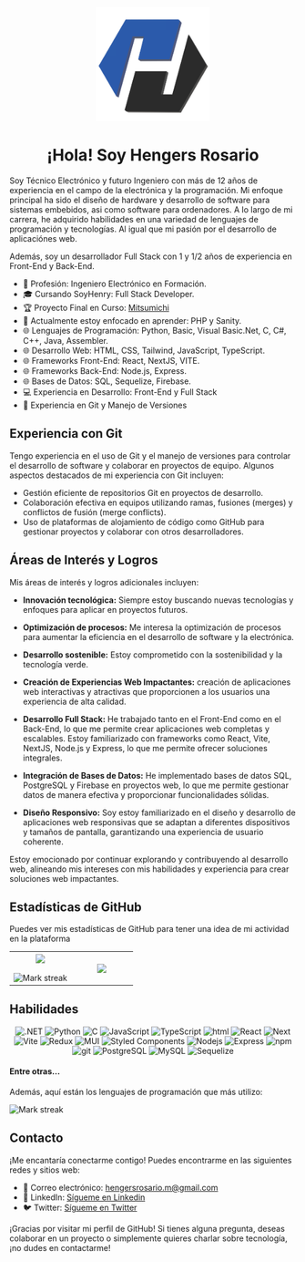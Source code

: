 <!-- ![hengersdev](./assets/logo_3d.png) -->

<div align="center" >
  <img src="./assets/logo_3d.png" alt="Texto Alternativo" width="200" height="200">
  <h1> ¡Hola! Soy Hengers Rosario</h1>
</div>

Soy Técnico Electrónico y futuro Ingeniero con más de 12 años de experiencia en el campo de la electrónica y la programación. Mi enfoque principal ha sido el diseño de hardware y desarrollo de software para sistemas embebidos, asi como software para ordenadores. A lo largo de mi carrera, he adquirido habilidades en una variedad de lenguajes de programación y tecnologías. Al igual que mi pasión por el desarrollo de aplicaciónes web.

Además, soy un desarrollador Full Stack con 1 y 1/2 años de experiencia en Front-End y Back-End.

- 💼 Profesión: Ingeniero Electrónico en Formación.
- 🎓 Cursando SoyHenry: Full Stack Developer.
- 🏆 Proyecto Final en Curso: [Mitsumichi](https://github.com/edgartellom/Mitsumichi)
- 🌱 Actualmente estoy enfocado en aprender: PHP y Sanity.
- 🌐 Lenguajes de Programación: Python, Basic, Visual Basic.Net, C, C#, C++, Java, Assembler.
- 🌐 Desarrollo Web: HTML, CSS, Tailwind, JavaScript, TypeScript.
- 🌐 Frameworks Front-End: React, NextJS, VITE.
- 🌐 Frameworks Back-End: Node.js, Express.
- 🌐 Bases de Datos: SQL, Sequelize, Firebase.
- 💻 Experiencia en Desarrollo: Front-End y Full Stack
- 🚀 Experiencia en Git y Manejo de Versiones

## Experiencia con Git

Tengo experiencia en el uso de Git y el manejo de versiones para controlar el desarrollo de software y colaborar en proyectos de equipo. Algunos aspectos destacados de mi experiencia con Git incluyen:

- Gestión eficiente de repositorios Git en proyectos de desarrollo.
- Colaboración efectiva en equipos utilizando ramas, fusiones (merges) y conflictos de fusión (merge conflicts).
- Uso de plataformas de alojamiento de código como GitHub para gestionar proyectos y colaborar con otros desarrolladores.

## Áreas de Interés y Logros

Mis áreas de interés y logros adicionales incluyen:

- **Innovación tecnológica:** Siempre estoy buscando nuevas tecnologías y enfoques para aplicar en proyectos futuros.

- **Optimización de procesos:** Me interesa la optimización de procesos para aumentar la eficiencia en el desarrollo de software y la electrónica.

- **Desarrollo sostenible:** Estoy comprometido con la sostenibilidad y la tecnología verde.

- **Creación de Experiencias Web Impactantes:** creación de aplicaciones web interactivas y atractivas que proporcionen a los usuarios una experiencia de alta calidad.

- **Desarrollo Full Stack:** He trabajado tanto en el Front-End como en el Back-End, lo que me permite crear aplicaciones web completas y escalables. Estoy familiarizado con frameworks como React, Vite, NextJS, Node.js y Express, lo que me permite ofrecer soluciones integrales.

- **Integración de Bases de Datos:** He implementado bases de datos SQL, PostgreSQL y Firebase en proyectos web, lo que me permite gestionar datos de manera efectiva y proporcionar funcionalidades sólidas.

- **Diseño Responsivo:** Soy estoy familiarizado en el diseño y desarrollo de aplicaciones web responsivas que se adaptan a diferentes dispositivos y tamaños de pantalla, garantizando una experiencia de usuario coherente.

Estoy emocionado por continuar explorando y contribuyendo al desarrollo web, alineando mis intereses con mis habilidades y experiencia para crear soluciones web impactantes.

## Estadísticas de GitHub

Puedes ver mis estadísticas de GitHub para tener una idea de mi actividad en la plataforma

<table align="center">
<tr border="none">
<td width="50%" align="center">
  
  <img align="center" src="https://github-readme-stats.vercel.app/api?username=Hengers3012&theme=react&show_icons=true&hide_border=false&count_private=true"/>
  <br></br>
  <img  title="🔥 Get streak stats for your profile at git.io/streak-stats" alt="Mark streak" src="https://github-readme-streak-stats.herokuapp.com/?user=Hengers3012&theme=react&hide_border=false" /> 
</td>

<td width="50%" align="center">

  <img  align="center"  src="https://github-readme-stats-anuraghazra1.vercel.app/api/top-langs/?username=Hengers3012&theme=react&hide_border=false&no-bg=true&no-frame=true&langs_count=10&heigth=350"/>
  
  </td>
</tr>
</table>

## Habilidades

<div align="center" >
<p>  
  <img alt=".NET" src="https://img.shields.io/badge/-.NET-512BD4?style=flat-square&logo=.NET&logoColor=white" />
 <img alt="Python" src="https://img.shields.io/badge/-Python-3776AB?style=flat-square&logo=Python&logoColor=white" />
 <img alt="C" src="https://img.shields.io/badge/-c-404040?style=flat-square&logo=c&logoColor=white" />

  <img alt="JavaScript" src="https://img.shields.io/badge/-JavaScript-gold?style=flat-square&logo=javascript&logoColor=black" />
  <img alt="TypeScript" src="https://img.shields.io/badge/-TypeScript-007ACC?style=flat-square&logo=typescript&logoColor=white" />

  <img alt="html" src="https://img.shields.io/badge/-HTML-E34F26?style=flat-square&logo=html5&logoColor=white" />

  <img alt="React" src="https://img.shields.io/badge/-React-45b8d8?style=flat-square&logo=react&logoColor=white" />
  <img alt="Next" src="https://img.shields.io/badge/-Next.js-000000?style=flat-square&logo=Next.js&logoColor=white" />
  <img alt="Vite" src="https://img.shields.io/badge/-Vite-404040?style=flat-square&logo=vite&logoColor=white" />

  <img alt="Redux" src="https://img.shields.io/badge/-Redux-764ABC?style=flat-square&logo=Redux&logoColor=white" />  
  
  <img alt="MUI" src="https://img.shields.io/badge/-MUI-007FFF?style=flat-square&logo=MUI&logoColor=white" />

  <img alt="Styled Components" src="https://img.shields.io/badge/-Styled_Components-db7092?style=flat-square&logo=styled-components&logoColor=white" />

  <img alt="Nodejs" src="https://img.shields.io/badge/-Nodejs-43853d?style=flat-square&logo=Node.js&logoColor=white" />
  <img alt="Express" src="https://img.shields.io/badge/-Express-404040?style=flat-square&logo=express&logoColor=white" />

  <img alt="npm" src="https://img.shields.io/badge/-NPM-CB3837?style=flat-square&logo=npm&logoColor=white" />
  <img alt="git" src="https://img.shields.io/badge/-Git-F05032?style=flat-square&logo=git&logoColor=white" />
 
  <img alt="PostgreSQL" src="https://img.shields.io/badge/-PostgreSQL-4169E1?style=flat-square&logo=PostgreSQL&logoColor=white" /> 
  <img alt="MySQL" src="https://img.shields.io/badge/-MySQL-4479A1?style=flat-square&logo=MySQL&logoColor=white" />
  <img alt="Sequelize" src="https://img.shields.io/badge/-Sequelize-gray?style=flat-square&logo=sequelize&logoColor=blue" />
</p>
</div>

<h4>Entre otras...</h4>

Además, aquí están los lenguajes de programación que más utilizo:

<img  title="🔥" alt="Mark streak" src="https://github-readme-stats.vercel.app/api/top-langs/?username=Hengers3012&theme=react&show_icons=true&hide_border=false&layout=compact" />

## Contacto

¡Me encantaría conectarme contigo! Puedes encontrarme en las siguientes redes y sitios web:

- 📧 Correo electrónico: hengersrosario.m@gmail.com
- 💼 LinkedIn: [Sígueme en Linkedin](www.linkedin.com/in/hengers-rosario-05a169275)
- 🐦 Twitter: [Sígueme en Twitter](https://twitter.com/Hengers_Rosario)

¡Gracias por visitar mi perfil de GitHub! Si tienes alguna pregunta, deseas colaborar en un proyecto o simplemente quieres charlar sobre tecnología, ¡no dudes en contactarme!
